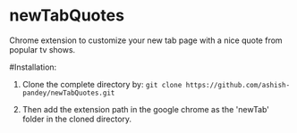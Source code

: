 # newTabQuotes
Chrome extension to customize your new tab page with a nice quote from popular tv shows.

#Installation:
1. Clone the complete directory by:
``` git clone https://github.com/ashish-pandey/newTabQuotes.git ```

2. Then add the extension path in the google chrome as the 'newTab' folder in the cloned directory.
